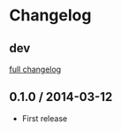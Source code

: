 # Changelog

## dev

[full changelog](http://github.com/qnyp/sentry-to-slack/compare/v0.1.0...master)

## 0.1.0 / 2014-03-12

* First release
